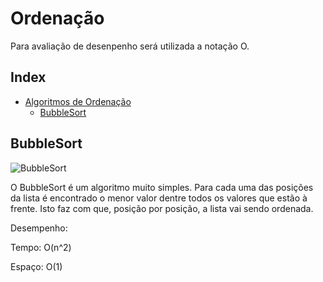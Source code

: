 # Ordenação

Para avaliação de desenpenho será utilizada a notação O.

## Index
<!-- TOC -->
- [Algoritmos de Ordenação](#algoritmos-de-ordenação)
    - [BubbleSort](#bubblesort)
<!-- /TOC -->

## BubbleSort
![BubbleSort](https://upload.wikimedia.org/wikipedia/commons/3/37/Bubble_sort_animation.gif)

O BubbleSort é um algoritmo muito simples. Para cada uma das posições da lista é encontrado o menor valor dentre todos os valores que estão à frente. Isto faz com que, posição por posição, a lista vai sendo ordenada.

Desempenho:

Tempo: O(n^2)

Espaço: O(1)